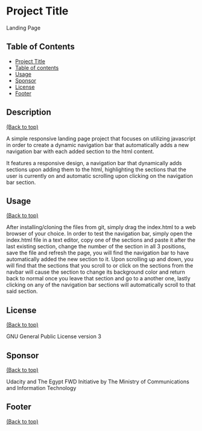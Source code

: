 # Project Title
Landing Page

## Table of Contents

- [Project Title](#project-title)
- [Table of contents](#table-of-contents)
- [Usage](#usage)
- [Sponsor](#sponsor)
- [License](#license)
- [Footer](#footer)

## Description

[(Back to top)](#table-of-contents)

A simple responsive landing page project that focuses on utilizing javascript in order to create a dynamic navigation bar that automatically adds a new navigation bar with each added section to the html content.

It features a responsive design, a navigation bar that dynamically adds sections upon adding them to the html, highlighting the sections that the user is currently on and automatic scrolling upon clicking on the navigation bar section.


## Usage

[(Back to top)](#table-of-contents)

After installing/cloning the files from git, simply drag the index.html to a web browser of your choice. In order to test the navigation bar, simply open the index.html file in a text editor, copy one of the sections and paste it after the last existing section, change the number of the section in all 3 positions, save the file and refresh the page, you will find the navigation bar to have automatically added the new section to it. Upon scrolling up and down, you will find that the sections that you scroll to or click on the sections from the navbar will cause the section to change its background color and return back to normal once you leave that section and go to a another one, lastly clicking on any of the navigation bar sections will automatically scroll to that said section.


## License

[(Back to top)](#table-of-contents)

GNU General Public License version 3


## Sponsor

[(Back to top)](#table-of-contents)

Udacity and The Egypt FWD Initiative by The Ministry of Communications and Information Technology

## Footer
[(Back to top)](#table-of-contents)
